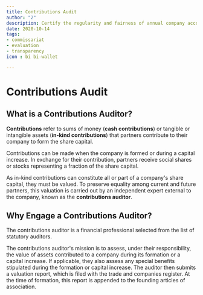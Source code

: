 ```yaml
---
title: Contributions Audit
author: "2"
description: Certify the regularity and fairness of annual company accounts.
date: 2020-10-14
tags:
- commissariat
- evaluation
- transparency
icon : bi bi-wallet

---
```


# Contributions Audit


## What is a Contributions Auditor?
**Contributions** refer to sums of money (**cash contributions**) or tangible or intangible assets (**in-kind contributions**) that partners contribute to their company to form the share capital.

Contributions can be made when the company is formed or during a capital increase. In exchange for their contribution, partners receive social shares or stocks representing a fraction of the share capital.

As in-kind contributions can constitute all or part of a company's share capital, they must be valued. To preserve equality among current and future partners, this valuation is carried out by an independent expert external to the company, known as the **contributions auditor**.


## Why Engage a Contributions Auditor?
The contributions auditor is a financial professional selected from the list of statutory auditors.

The contributions auditor's mission is to assess, under their responsibility, the value of assets contributed to a company during its formation or a capital increase. If applicable, they also assess any special benefits stipulated during the formation or capital increase. The auditor then submits a valuation report, which is filed with the trade and companies register. At the time of formation, this report is appended to the founding articles of association.